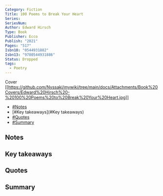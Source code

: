 ```yaml
---
Category: Fiction
Title: 100 Poems to Break Your Heart
Series: 
SeriesNum: 
Author: Edward Hirsch
Type: Book
Publisher: Ecco
Publish: "2021"
Pages: "517"
Isbn10: "0544931882"
Isbn13: "9780544931886"
Status: Dropped
tags:
  - Poetry
---
```


Cover [[https://github.com/Nyssaki/mywiki/tree/main/docs/Attachments/Book%20Covers/Edward%20Hirsch%20-%20100%20Poems%20to%20Break%20Your%20Heart.jpg]]

- [#Notes](#Notes)
- [#Key takeaways](#Key takeaways)
- [#Quotes](#Quotes)
- [#Summary](#Summary)

## Notes

## Key takeaways

## Quotes

## Summary
